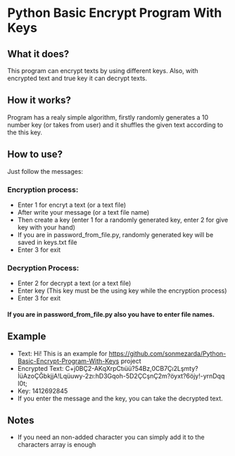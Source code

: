 # Python Basic Encrypt Program With Keys
## What it does?
This program can encrypt texts by using different keys. 
Also, with encrypted text and true key it can decrypt texts.
## How it works?
Program has a realy simple algorithm, firstly randomly generates a 10 number key (or takes from user) and it shuffles the given text according to the this key.
## How to use?
Just follow the messages:
### Encryption process:
- Enter 1 for encryt a text (or a text file)
- After write your message (or a text file name)
- Then create a key (enter 1 for a randomly generated key, enter 2 for give key with your hand)
- If you are in password_from_file.py, randomly generated key will be saved in keys.txt file
- Enter 3 for exit
### Decryption Process:
- Enter 2 for decrypt a text (or a text file)
- Enter key (This key must be the using key while the encryption process)
- Enter 3 for exit
#### If you are in password_from_file.py also you have to enter file names.
## Example
- Text: Hi! This is an example for https://github.com/sonmezarda/Python-Basic-Encrypt-Program-With-Keys project
- Encrypted Text: C+j0BÇ2-AKqXrpCtıüü?54Bz,0CB7Çı2Lşmty?İüAzoÇĞbkjjA!Lqüuwy-2zı:hD3Gqoh-5D2ÇCşnÇ2m?öyxt?6öjy!-yrnDqq l0t;
- Key: 1412692845
- If you enter the message and the key, you can take the decrypted text.
## Notes
- If you need an non-added character you can simply add it to the characters array is enough
